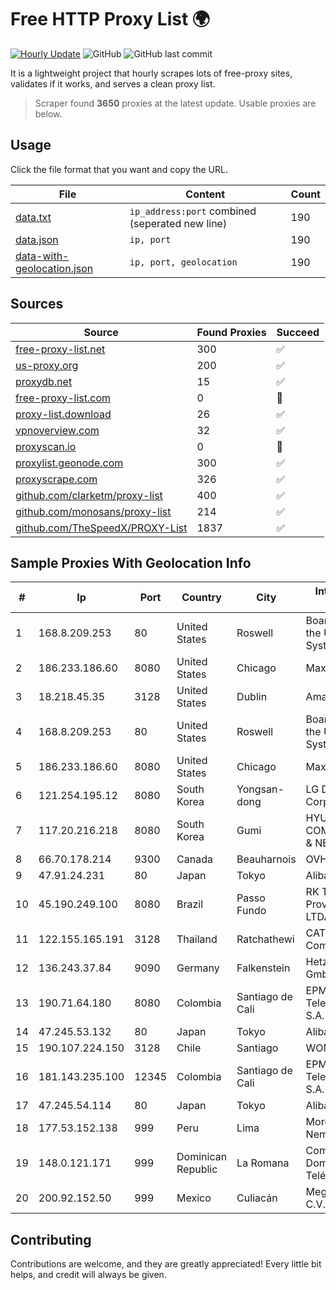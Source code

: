 
# Free HTTP Proxy List 🌍

[![Hourly Update](https://github.com/mertguvencli/http-proxy-list/actions/workflows/main.yml/badge.svg?branch=main)](https://github.com/mertguvencli/http-proxy-list/actions/workflows/main.yml)
![GitHub](https://img.shields.io/github/license/mertguvencli/http-proxy-list)
![GitHub last commit](https://img.shields.io/github/last-commit/mertguvencli/http-proxy-list)

It is a lightweight project that hourly scrapes lots of free-proxy sites, validates if it works, and serves a clean proxy list.


> Scraper found **3650** proxies at the latest update. Usable proxies are below.

## Usage

Click the file format that you want and copy the URL.


|File|Content|Count|
|----|-------|-----|
|[data.txt](https://raw.githubusercontent.com/mertguvencli/http-proxy-list/main/proxy-list/data.txt)|`ip_address:port` combined (seperated new line)|190|
|[data.json](https://raw.githubusercontent.com/mertguvencli/http-proxy-list/main/proxy-list/data.json)|`ip, port`|190|
|[data-with-geolocation.json](https://raw.githubusercontent.com/mertguvencli/http-proxy-list/main/proxy-list/data-with-geolocation.json)|`ip, port, geolocation`|190|

## Sources

|Source|Found Proxies|Succeed|
|------|-------------|-------|
|[free-proxy-list.net](https://free-proxy-list.net)|300|✅|
|[us-proxy.org](https://www.us-proxy.org)|200|✅|
|[proxydb.net](http://proxydb.net)|15|✅|
|[free-proxy-list.com](https://free-proxy-list.com/?page=&port=&type%5B%5D=http&type%5B%5D=https&up_time=0&search=Search)|0|🚫|
|[proxy-list.download](https://www.proxy-list.download/HTTP)|26|✅|
|[vpnoverview.com](https://vpnoverview.com/privacy/anonymous-browsing/free-proxy-servers)|32|✅|
|[proxyscan.io](https://www.proxyscan.io)|0|🚫|
|[proxylist.geonode.com](https://proxylist.geonode.com/api/proxy-list?limit=300&page=1&sort_by=lastChecked&sort_type=desc&protocols=http,https)|300|✅|
|[proxyscrape.com](https://api.proxyscrape.com/v2/?request=displayproxies&protocol=http&timeout=10000&country=all&ssl=all&anonymity=all)|326|✅|
|[github.com/clarketm/proxy-list](https://raw.githubusercontent.com/clarketm/proxy-list/master/proxy-list-raw.txt)|400|✅|
|[github.com/monosans/proxy-list](https://raw.githubusercontent.com/monosans/proxy-list/main/proxies/http.txt)|214|✅|
|[github.com/TheSpeedX/PROXY-List](https://raw.githubusercontent.com/TheSpeedX/PROXY-List/master/http.txt)|1837|✅|


## Sample Proxies With Geolocation Info

|#|Ip|Port|Country|City|Internet Service Provider|
|-|--|----|-------|----|-------------------------|
|1|168.8.209.253|80|United States|Roswell|Board of Regents of the University System of Georgia|
|2|186.233.186.60|8080|United States|Chicago|Maxihost LTDA|
|3|18.218.45.35|3128|United States|Dublin|Amazon.com, Inc.|
|4|168.8.209.253|80|United States|Roswell|Board of Regents of the University System of Georgia|
|5|186.233.186.60|8080|United States|Chicago|Maxihost LTDA|
|6|121.254.195.12|8080|South Korea|Yongsan-dong|LG DACOM Corporation|
|7|117.20.216.218|8080|South Korea|Gumi|HYUNDAI COMMUNICATIONS & NETWORK|
|8|66.70.178.214|9300|Canada|Beauharnois|OVH SAS|
|9|47.91.24.231|80|Japan|Tokyo|Alibaba.com LLC|
|10|45.190.249.100|8080|Brazil|Passo Fundo|RK Telecom Provedor Internet LTDA|
|11|122.155.165.191|3128|Thailand|Ratchathewi|CAT Telecom Public Company Limited|
|12|136.243.37.84|9090|Germany|Falkenstein|Hetzner Online GmbH|
|13|190.71.64.180|8080|Colombia|Santiago de Cali|EPM Telecomunicaciones S.A. E.S.P|
|14|47.245.53.132|80|Japan|Tokyo|Alibaba.com LLC|
|15|190.107.224.150|3128|Chile|Santiago|WOM S.A.|
|16|181.143.235.100|12345|Colombia|Santiago de Cali|EPM Telecomunicaciones S.A. E.S.P.|
|17|47.245.54.114|80|Japan|Tokyo|Alibaba.com LLC|
|18|177.53.152.138|999|Peru|Lima|Moreno Yanoc Nemias Bernardo|
|19|148.0.121.171|999|Dominican Republic|La Romana|Compañía Dominicana de Teléfonos S. A.|
|20|200.92.152.50|999|Mexico|Culiacán|Mega Cable, S.A. de C.V.|



## Contributing

Contributions are welcome, and they are greatly appreciated! Every
little bit helps, and credit will always be given.

